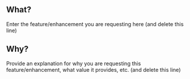## What?

Enter the feature/enhancement you are requesting here (and delete this line)

## Why?

Provide an explanation for why you are requesting this feature/enhancement, what value it provides, etc. (and delete this line)
